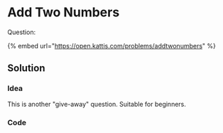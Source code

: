 # Add Two Numbers

Question:

{% embed url="https://open.kattis.com/problems/addtwonumbers" %}

## Solution

### Idea

This is another "give-away" question. Suitable for beginners.

### Code
